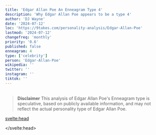 ```yaml
---
title: 'Edgar Allan Poe An Enneagram Type 4'
description: 'Why Edgar Allan Poe appears to be a type 4'
author: 'DJ Wayne'
date: '2024-07-12'
loc: 'https://9takes.com/personality-analysis/Edgar-Allan-Poe'
lastmod: '2024-07-12'
changefreq: 'monthly'
priority: '0.6'
published: false
enneagram: 4
type: ['celebrity']
person: 'Edgar-Allan-Poe'
wikipedia: ''
twitter: ''
instagram: ''
tiktok: ''
---
```


<!--
    childhood and upbringing
    first big success
    style habits and quirks that relate to their personality type
    stressful moments in their life and how they handled them
    comfort- moments in their life where they are doing well and killing it
-->
<!-- // keywords:  -->

<script>
	// import  PopCard  from "$lib/components/atoms/PopCard.svelte";
</script>

<div
	style="display: flex;
    justify-content: center;
    margin: 1rem 0;
	"
>
	<!-- <PopCard
		image={`/types/4s/${'Edgar-Allan-Poe'}.webp`}
		enneagramType={4}
		showIcon={false}
		displayText="Edgar Allan Poe"
		subtext=""
	/> -->
</div>

> **Disclaimer** This analysis of Edgar Allan Poe's Enneagram type is speculative, based on publicly available information, and may not reflect the actual personality type of Edgar Allan Poe.

<p class="firstLetter"></p>

<svelte:head>

<script type="application/ld+json">

</script>

</svelte:head>

<style lang="scss"></style>
